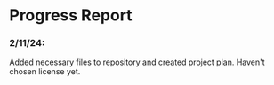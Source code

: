 # Progress Report

### 2/11/24:
Added necessary files to repository and created project plan. Haven't chosen license yet.


